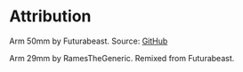 # Attribution

Arm 50mm by Futurabeast. Source: [GitHub](https://github.com/Futurabeast/FaceTrackerAssets/tree/main)

Arm 29mm by RamesTheGeneric. Remixed from Futurabeast.